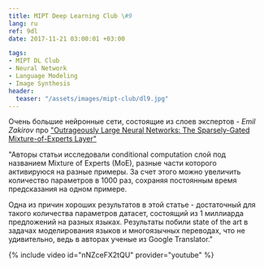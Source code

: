 ```yaml
---
title: MIPT Deep Learning Club \#9
lang: ru
ref: 9dl
date: 2017-11-21 03:00:01 +03:00

tags:
- MIPT DL Club
- Neural Network
- Language Modeling
- Image Synthesis
header:
  teaser: "/assets/images/mipt-club/dl9.jpg"
---
```


Очень большие нейронные сети, состоящие из слоев экспертов - _Emil Zakirov_ про ["Outrageously Large Neural Networks: The Sparsely-Gated Mixture-of-Experts Layer"](https://arxiv.org/abs/1701.06538)

"Авторы статьи исследовали conditional computation слой под названием Mixture of Experts (MoE), разные части которого активируюся на разные примеры. За счет этого можно увеличить количество параметров в 1000 раз, сохраняя постоянным время предсказания на одном примере.

Одна из причин хороших результатов в этой статье - достаточный для такого количества параметров датасет, состоящий из 1 миллиарда предложений на разных языках. Результаты побили state of the art в задачах моделирования языков и многоязычных переводах, что не удивительно, ведь в авторах ученые из Google Translator."

{% include video id="nNZceFX2tQU" provider="youtube" %}
